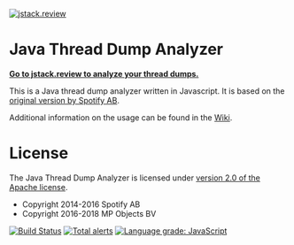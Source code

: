 [![jstack.review][logo]](https://jstack.review)
# Java Thread Dump Analyzer 

**[Go to jstack.review to analyze your thread dumps.](https://jstack.review)**

This is a Java thread dump analyzer written in Javascript. It is based on the 
[original version by Spotify AB](https://github.com/spotify/threaddump-analyzer). 

Additional information on the usage can be found in the [Wiki](https://github.com/mpobjects/jstack-review/wiki).

# License

The Java Thread Dump Analyzer is licensed under [version 2.0 of the Apache license](http://www.apache.org/licenses/LICENSE-2.0.html).

* Copyright 2014-2016 Spotify AB
* Copyright 2016-2018 MP Objects BV

[![Build Status](https://travis-ci.org/mpobjects/jstack-review.svg)](https://travis-ci.org/mpobjects/jstack-review) 
[![Total alerts](https://img.shields.io/lgtm/alerts/g/mpobjects/jstack-review.svg?logo=lgtm&logoWidth=18)](https://lgtm.com/projects/g/mpobjects/jstack-review/alerts/)
[![Language grade: JavaScript](https://img.shields.io/lgtm/grade/javascript/g/mpobjects/jstack-review.svg?logo=lgtm&logoWidth=18)](https://lgtm.com/projects/g/mpobjects/jstack-review/context:javascript)

[logo]: https://jstack.review/logo.svg
